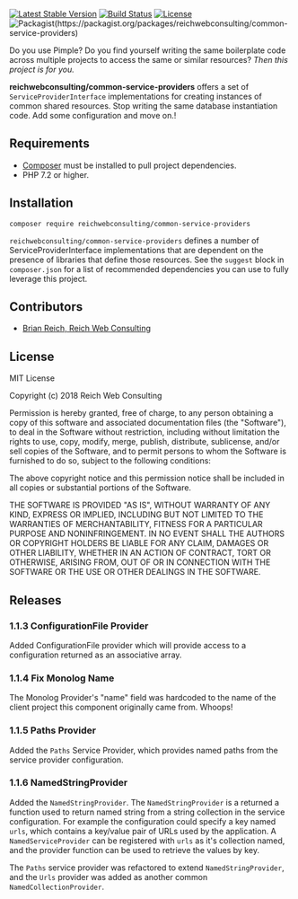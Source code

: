 [![Latest Stable Version](https://poser.pugx.org/reichwebconsulting/common-service-providers/v/stable)](https://packagist.org/packages/reichwebconsulting/common-service-providers)
[![Build Status](https://travis-ci.org/reichwebconsulting/common-service-providers.svg?branch=master)](https://travis-ci.org/reichwebconsulting/common-service-providers)
[![License](https://poser.pugx.org/reichwebconsulting/common-service-providers/license)](https://packagist.org/packages/reichwebconsulting/common-service-providers)
![Packagist(https://packagist.org/packages/reichwebconsulting/common-service-providers)](https://img.shields.io/packagist/v/reichwebconsulting/common-service-providers.svg)

Do you use Pimple? Do you find yourself writing the same boilerplate code
across multiple projects to access the same or similar resources?  *Then this
project is for you.*

**reichwebconsulting/common-service-providers** offers a set of `ServiceProviderInterface`
implementations for creating instances of common shared resources.  Stop
writing the same database instantiation code.  Add some configuration and move
on.!

## Requirements
* [Composer](https://getcomposer.org/) must be installed to pull project dependencies.
* PHP 7.2 or higher.

## Installation

    composer require reichwebconsulting/common-service-providers
    
`reichwebconsulting/common-service-providers` defines a number of
ServiceProviderInterface implementations that are dependent on the presence of
libraries that define those resources. See the `suggest` block in `composer.json`
for a list of recommended dependencies you can use to fully leverage this
project.
 
## Contributors
 * [Brian Reich, Reich Web Consulting](https://github.com/reichwebconsulting)

## License

MIT License

Copyright (c) 2018 Reich Web Consulting

Permission is hereby granted, free of charge, to any person obtaining a copy
of this software and associated documentation files (the "Software"), to deal
in the Software without restriction, including without limitation the rights
to use, copy, modify, merge, publish, distribute, sublicense, and/or sell
copies of the Software, and to permit persons to whom the Software is
furnished to do so, subject to the following conditions:

The above copyright notice and this permission notice shall be included in all
copies or substantial portions of the Software.

THE SOFTWARE IS PROVIDED "AS IS", WITHOUT WARRANTY OF ANY KIND, EXPRESS OR
IMPLIED, INCLUDING BUT NOT LIMITED TO THE WARRANTIES OF MERCHANTABILITY,
FITNESS FOR A PARTICULAR PURPOSE AND NONINFRINGEMENT. IN NO EVENT SHALL THE
AUTHORS OR COPYRIGHT HOLDERS BE LIABLE FOR ANY CLAIM, DAMAGES OR OTHER
LIABILITY, WHETHER IN AN ACTION OF CONTRACT, TORT OR OTHERWISE, ARISING FROM,
OUT OF OR IN CONNECTION WITH THE SOFTWARE OR THE USE OR OTHER DEALINGS IN THE
SOFTWARE.

## Releases

### 1.1.3 ConfigurationFile Provider

Added ConfigurationFile provider which will provide access to a configuration
returned as an associative array.

### 1.1.4 Fix Monolog Name

The Monolog Provider's "name" field was hardcoded to the name of the client
project this component originally came from. Whoops!

### 1.1.5 Paths Provider

Added the `Paths` Service Provider, which provides named paths from the
service provider configuration.

### 1.1.6 NamedStringProvider

Added the `NamedStringProvider`. The `NamedStringProvider` is a returned a
function used to return named string from a string collection in the service
configuration. For example the configuration could specify a key named `urls`,
which contains a key/value pair of URLs used by the application. A
`NamedServiceProvider` can be registered with `urls` as it's collection named,
and the provider function can be used to retrieve the values by key.

The `Paths` service provider was refactored to extend `NamedStringProvider`, and
the `Urls` provider was added as another common `NamedCollectionProvider`.